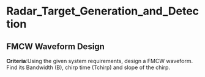 # Radar_Target_Generation_and_Detection
## FMCW Waveform Design
**Criteria**:Using the given system requirements, design
a FMCW waveform. Find its Bandwidth (B), chirp time (Tchirp) and slope of the chirp.
